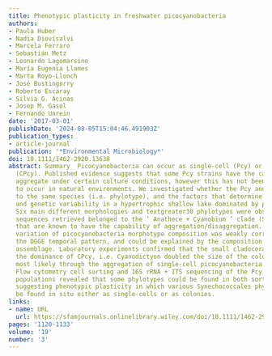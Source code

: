 ```yaml
---
title: Phenotypic plasticity in freshwater picocyanobacteria
authors:
- Paula Huber
- Nadia Diovisalvi
- Marcela Ferraro
- Sebastián Metz
- Leonardo Lagomarsino
- María Eugenia Llames
- Marta Royo-Llonch
- José Bustingorry
- Roberto Escaray
- Silvia G. Acinas
- Josep M. Gasol
- Fernando Unrein
date: '2017-03-01'
publishDate: '2024-08-05T15:04:46.491903Z'
publication_types:
- article-journal
publication: '*Environmental Microbiology*'
doi: 10.1111/1462-2920.13638
abstract: Summary  Picocyanobacteria can occur as single-cell (Pcy) or as colonies
  (CPcy). Published evidence suggests that some Pcy strains have the capability to
  aggregate under certain culture conditions, however this has not been demonstrated
  to occur in natural environments. We investigated whether the Pcy and CPcy belong
  to the same species (i.e. phylotype), and the factors that determine their morphological
  and genetic variability in a hypertrophic shallow lake dominated by picocyanobacteria.
  Six main different morphologies and textgreater30 phylotypes were observed. All
  sequences retrieved belonged to the ‘ Anathece + Cyanobium ’ clade (Synechococcales)
  that are known to have the capability of aggregation/disaggregation. The temporal
  variation of picocyanobacteria morphotype composition was weakly correlated with
  the DGGE temporal pattern, and could be explained by the composition of the zooplankton
  assemblage. Laboratory experiments confirmed that the small cladoceran Bosmina favoured
  the dominance of CPcy, i.e. Cyanodictyon doubled the size of the colonies when present,
  most likely through the aggregation of single-cell picocyanobacteria into colonies.
  Flow cytometry cell sorting and 16S rRNA + ITS sequencing of the Pcy and CPcy cytometrically-defined
  populations revealed that some phylotypes could be found in both sorted populations,
  suggesting phenotypic plasticity in which various Synechococcales phylotypes could
  be found in situ either as single-cells or as colonies.
links:
- name: URL
  url: https://sfamjournals.onlinelibrary.wiley.com/doi/10.1111/1462-2920.13638
pages: '1120-1133'
volume: '19'
number: '3'
---
```

